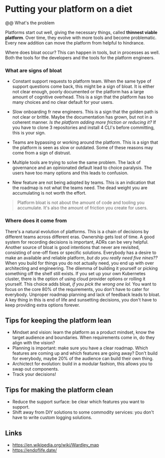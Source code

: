# Putting your platform on a diet

@@ What's the problem

Platforms start out well, giving the necessary things, called **thinnest viable platform**. Over time,
they evolve with more tools and become problematic. Every new addition can move the platform from helpful
to hindrance.

Where does bloat occur? This can happen in tools, but in processes as well. Both the tools for the developers
and the tools for the platform engineers.

### What are signs of bloat

- Constant support requests to platform team. When the same type of support questions come back, this might be a sign of bloat.
It is either not clear enough, poorly documented or the platform has a large amount of cognitive overhead. This is a sign
that the platform has too many choices and no clear default for your users.

- Slow onboarding fr new engineers. This is a sign that the golden path is not clear or brittle. Maybe the documentation
has grown, but not in a coherent manner. _Is the platform adding more friction or reducing it?_ If you have to clone 3
repositories and install 4 CLI's before committing, this is your sign.

- Teams are bypassing or working around the platform. This is a sign that the platform is seen as slow or outdated. Some
of these reasons may come from a sign of distrust.

- Multiple tools are trying to solve the same problem. The lack of governance and an opinionated default lead to choice
paralysis. The users have too many options and this leads to confusion.

- New feature are not being adopted by teams. This is an indication that the roadmap is not what the teams need. The
dead weight you are accumulating is not worth the effort.

> Platform bloat is not about the amount of code and tooling you accumulate. It's also the amount of friction you create for users.

### Where does it come from

There's a natural evolution of platforms. This is a chain of decisions by different teams across different eras. Ownership
gets lost of time. A good system for recording decisions is important, ADRs can be very helpful.
Another source of bloat is good intentions that never are revisited, consisting of one-off fixes or specific solutions.
Everybody has a desire to make an available and reliable platform, _but do you really need five nines??_ When you build
for things you do not actually need, you end up with over architecting and engineering.
The dilemma of building it yourself or picking something off the shelf still exists. If you set up your own Kubernetes cluster,
there is the option of using cloud provider options or rolling it yourself. This choice adds bloat, _if you pick the wrong
one lol._  You want to focus on the core 80% of the requirements, you don't have to cater for everybody. Unproper roadmap
planning and lack of feedback leads to bloat. A key thing in this is end of life and sunsetting decisions, you don't have
to keep providing extra options forever.

## Tips for keeping the platform lean

- Mindset and vision: learn the platform as a product mindset, know the target audience and boundaries. When requirements come in,
do they align with the vision?
- Planning is important: make sure you have a clear roadmap. Which features are coming up and which features are going away? Don't
build for everybody, maybe 20% of the audience can build their own thing.
- Archictect for evolution: build in a modular fashion, this allows you to swap out components.
- Track your decisions!

## Tips for making the platform clean

- Reduce the support surface: be clear which features you want to support.
- Shift away from DIY solutions to some commodity services: you don't have to write custom logging solutions.

## Links

- <https://en.wikipedia.org/wiki/Wardley_map>
- <https://endoflife.date/>
